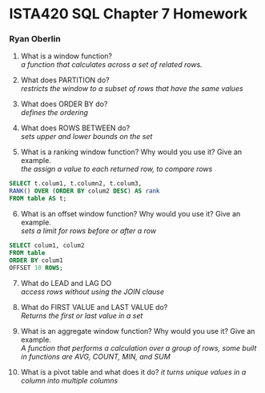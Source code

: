 # ISTA420 SQL Chapter 7 Homework

### Ryan Oberlin

1. What is a window function?  
*a function that calculates across a set of related rows.*

2. What does PARTITION do?  
*restricts the window to a subset of rows that have the same values*

3. What does ORDER BY do?  
*defines the ordering*

4. What does ROWS BETWEEN do?  
*sets upper and lower bounds on the set*

5. What is a ranking window function? Why would you use it? Give an example.  
*the assign a value to each returned row, to compare rows*  
```SQL
SELECT t.colum1, t.column2, t.colum3,
RANK() OVER (ORDER BY colum2 DESC) AS rank
FROM table AS t;
```

6. What is an offset window function? Why would you use it? Give an example.  
*sets a limit for rows before or after a row*  
 ```SQL
SELECT colum1, colum2
FROM table
ORDER BY colum1
OFFSET 10 ROWS;
 ```
7. What do LEAD and LAG DO  
*access rows without using the JOIN clause*

8. What do FIRST VALUE and LAST VALUE do?  
*Returns the first or last value in a set*

9. What is an aggregate window function? Why would you use it? Give an example.  
*A function that performs a calculation over a group of rows, some built in functions are AVG, COUNT, MIN, and SUM*
10. What is a pivot table and what does it do?
*it turns unique values in a column into multiple columns* 
